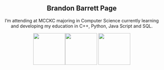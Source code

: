 <div align="center">

## Brandon Barrett Page

I’m attending at MCCKC majoring in Computer Science currently learning and developing my education in C++, Python, Java Script and SQL.

<div align="center">
<img src="https://user-images.githubusercontent.com/74038190/212257454-16e3712e-945a-4ca2-b238-408ad0bf87e6.gif" width="100"><img src="https://user-images.githubusercontent.com/74038190/212257472-08e52665-c503-4bd9-aa20-f5a4dae769b5.gif" width="100">
<img src="https://user-images.githubusercontent.com/74038190/212257465-7ce8d493-cac5-494e-982a-5a9deb852c4b.gif" width="100">
</div>

<div data-iframe-width="150" data-iframe-height="270" data-share-badge-id="c63264f4-07a8-454c-9fe0-235fb4321071" data-share-badge-host="https://www.credly.com"></div><script type="text/javascript" async src="//cdn.credly.com/assets/utilities/embed.js"></script>


<!---
BvBarrett/BvBarrett is a ✨ special ✨ repository because its `README.md` (this file) appears on your GitHub profile.
You can click the Preview link to take a look at your changes.
--->
